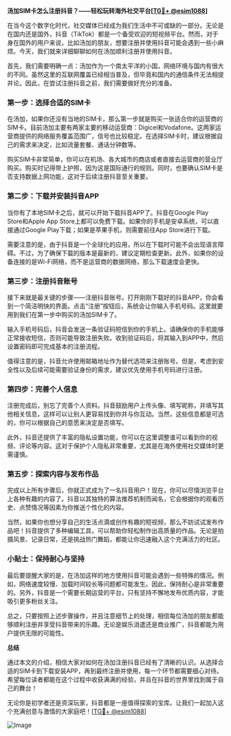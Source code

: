**汤加SIM卡怎么注册抖音？——轻松玩转海外社交平台[[TG💪+ @esim1088](https://t.me/s/esim1088)]**

在当今这个数字化时代，社交媒体已经成为我们生活中不可或缺的一部分。无论是在国内还是国外，抖音（TikTok）都是一个备受欢迎的短视频平台。然而，对于身在国外的用户来说，比如汤加的朋友，想要注册并使用抖音可能会遇到一些小麻烦。今天，我们就来详细聊聊如何在汤加顺利注册并使用抖音。

首先，我们需要明确一点：汤加作为一个南太平洋的小国，网络环境与国内有很大的不同。虽然这里的互联网覆盖已经相当普及，但毕竟和国内的通信条件无法相提并论。因此，在尝试注册抖音之前，我们需要做好充分的准备。

### 第一步：选择合适的SIM卡

在汤加，如果你还没有当地的SIM卡，那么第一步就是购买一张适合你的运营商的SIM卡。目前汤加主要有两家主要的移动运营商：Digicel和Vodafone。这两家运营商提供的网络服务覆盖范围广，信号也比较稳定。在选择SIM卡时，建议根据自己的需求来决定，比如流量套餐、通话分钟数等。

购买SIM卡非常简单，你可以在机场、各大城市的商店或者直接去运营商的营业厅购买。购买时记得带上护照，因为这是国际通行的规则。同时，也要确认SIM卡是否支持数据上网功能，这对于后续注册抖音至关重要。

### 第二步：下载并安装抖音APP

当你有了本地SIM卡之后，就可以开始下载抖音APP了。抖音在Google Play Store和Apple App Store上都可以免费下载。如果你的手机是安卓系统，可以直接通过Google Play下载；如果是苹果手机，则需要前往App Store进行下载。

需要注意的是，由于抖音是一个全球化的应用，所以在下载时可能不会出现语言障碍。不过，为了确保下载的版本是最新的，建议定期检查更新。此外，如果你的设备连接的是Wi-Fi网络，而不是运营商的数据网络，那么下载速度会更快。

### 第三步：注册抖音账号

接下来就是最关键的步骤——注册抖音账号。打开刚刚下载好的抖音APP，你会看到一个简洁明快的界面。点击“注册”按钮后，系统会让你输入手机号码。这里就要用到我们在第一步中购买的汤加SIM卡了。

输入手机号码后，抖音会发送一条验证码短信到你的手机上。请确保你的手机能够正常接收短信，否则可能导致注册失败。收到验证码后，将其输入到APP中，然后设置密码即可完成基本的注册流程。

值得注意的是，抖音允许使用邮箱地址作为替代选项来注册账号。但是，考虑到安全性以及后续可能需要验证身份的需求，建议优先使用手机号码进行注册。

### 第四步：完善个人信息

注册完成后，别忘了完善个人资料。抖音鼓励用户上传头像、填写昵称，并填写其他相关信息，这样可以让别人更容易找到你并与你互动。当然，这些信息都是可选的，你可以根据自己的意愿来决定是否填写。

此外，抖音还提供了丰富的隐私设置功能，你可以在这里调整谁可以看到你的视频、评论等内容。这对于保护个人隐私非常重要，尤其是在海外使用社交媒体时更需谨慎。

### 第五步：探索内容与发布作品

完成以上所有步骤后，你就正式成为了一名抖音用户！现在，你可以尽情浏览平台上各种有趣的内容了。抖音以其独特的算法推荐机制而闻名，它会根据你的观看历史、点赞情况等因素为你推送个性化的内容。

当然，如果你也想分享自己的生活点滴或创作有趣的短视频，那么不妨试试发布作品吧！抖音提供了多种编辑工具，可以帮助你轻松制作出高质量的作品。无论是拍摄风景、记录日常，还是挑战热门舞蹈，都能让你迅速融入这个充满活力的社区。

### 小贴士：保持耐心与坚持

最后要提醒大家的是，在汤加这样的地方使用抖音可能会遇到一些特殊的情况。例如，网络速度较慢、加载时间较长等问题都可能发生。因此，保持耐心是非常重要的。另外，抖音是一个需要长期运营的平台，只有坚持不懈地发布优质内容，才能吸引更多粉丝关注。

总之，只要按照上述步骤操作，并且注意细节上的处理，相信每位汤加的朋友都能够顺利注册并享受抖音带来的乐趣。无论是娱乐消遣还是商业推广，抖音都能为用户提供无限的可能性。

**总结**

通过本文的介绍，相信大家对如何在汤加注册抖音已经有了清晰的认识。从选择合适的SIM卡到下载安装APP，再到最终注册并使用，每一个环节都需要细心对待。希望每位读者都能在这个过程中收获满满的经验，并且在抖音的世界里找到属于自己的舞台！

无论你是初学者还是资深玩家，抖音都是一座值得探索的宝库。让我们一起加入这个充满创意与激情的大家庭吧！[[TG💪+ @esim1088](https://t.me/s/esim1088)]

![Image](https://i.postimg.cc/4NQfJmqS/Snipaste-2025-05-13-00-14-12.png)